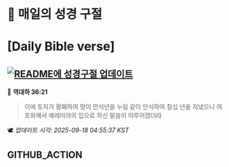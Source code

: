 # 🙏 매일의 성경 구절
# [Daily Bible verse]
## [![README에 성경구절 업데이트](https://github.com/DONGSUKA/first_test/actions/workflows/update-readme-bible.yml/badge.svg)](https://github.com/DONGSUKA/first_test/actions/workflows/update-readme-bible.yml)
<!-- START_BIBLE_VERSE -->
📖 **역대하 36:21**
> 이에 토지가 황폐하여 땅이 안식년을 누림 같이 안식하여 칠십 년을 지냈으니 여호와께서 예레미야의 입으로 하신 말씀이 이루어졌더라

🕊️ _업데이트 시각: 2025-09-18 04:55:37 KST_
  <!-- END_BIBLE_VERSE -->
## GITHUB_ACTION
